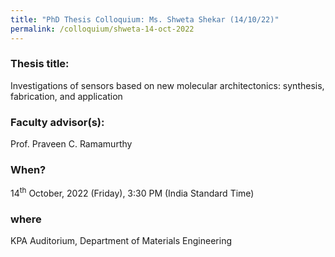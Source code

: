 ```yaml
---
title: "PhD Thesis Colloquium: Ms. Shweta Shekar (14/10/22)"
permalink: /colloquium/shweta-14-oct-2022
---
```

### Thesis title:
Investigations of sensors based on new molecular architectonics: synthesis, fabrication, and application

### Faculty advisor(s):
Prof. Praveen C. Ramamurthy 

### When?
14<sup>th</sup> October, 2022 (Friday), 3:30 PM (India Standard Time)

### where
KPA Auditorium, Department of Materials Engineering